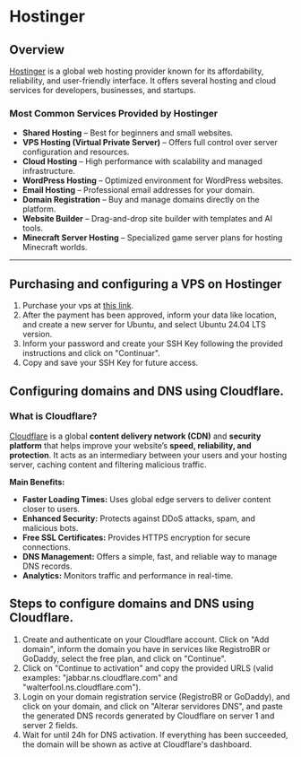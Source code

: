# Hostinger

## Overview

[Hostinger](https://www.hostinger.com/) is a global web hosting provider known for its affordability, reliability, and user-friendly interface. It offers several hosting and cloud services for developers, businesses, and startups.

### Most Common Services Provided by Hostinger

- **Shared Hosting** – Best for beginners and small websites.
- **VPS Hosting (Virtual Private Server)** – Offers full control over server configuration and resources.
- **Cloud Hosting** – High performance with scalability and managed infrastructure.
- **WordPress Hosting** – Optimized environment for WordPress websites.
- **Email Hosting** – Professional email addresses for your domain.
- **Domain Registration** – Buy and manage domains directly on the platform.
- **Website Builder** – Drag-and-drop site builder with templates and AI tools.
- **Minecraft Server Hosting** – Specialized game server plans for hosting Minecraft worlds.

---

## Purchasing and configuring a VPS on Hostinger

1. Purchase your vps at [this link](https://www.hostinger.com/br/servidor-vps?utm_campaign=Brand-Phrase|NT:Se|LO:BR&utm_medium=ppc&gad_source=1&gad_campaignid=19474423173&gclid=Cj0KCQjwl5jHBhDHARIsAB0YqjwnJDaX9MBZRYvRD-bL0iwK_yQ3tcdkq27LQb-o8nI-ev6Kq6RmFcMaArDtEALw_wcB#pricing).
2. After the payment has been approved, inform your data like location, and create a new server for Ubuntu, and select Ubuntu 24.04 LTS version. 
3. Inform your password and create your SSH Key following the provided instructions and click on "Continuar".
4. Copy and save your SSH Key for future access.

## Configuring domains and DNS using Cloudflare.

### What is Cloudflare?

[Cloudflare](https://www.cloudflare.com/) is a global **content delivery network (CDN)** and **security platform** that helps improve your website’s **speed, reliability, and protection**. It acts as an intermediary between your users and your hosting server, caching content and filtering malicious traffic.

**Main Benefits:**
- **Faster Loading Times:** Uses global edge servers to deliver content closer to users.
- **Enhanced Security:** Protects against DDoS attacks, spam, and malicious bots.
- **Free SSL Certificates:** Provides HTTPS encryption for secure connections.
- **DNS Management:** Offers a simple, fast, and reliable way to manage DNS records.
- **Analytics:** Monitors traffic and performance in real-time.

## Steps to configure domains and DNS using Cloudflare.

1. Create and authenticate on your Cloudflare account. Click on "Add domain", inform the domain you have in services like RegistroBR or GoDaddy, select the free plan, and click on "Continue".
2. Click on "Continue to activation" and copy the provided URLS (valid examples: "jabbar.ns.cloudflare.com" and "walterfool.ns.cloudflare.com").
3. Login on your domain registration service (RegistroBR or GoDaddy), and click on your domain, and click on "Alterar servidores DNS", and paste the generated DNS records generated by Cloudflare on server 1 and server 2 fields.
4. Wait for until 24h for DNS activation. If everything has been succeeded, the domain will be shown as active at Cloudflare's dashboard.